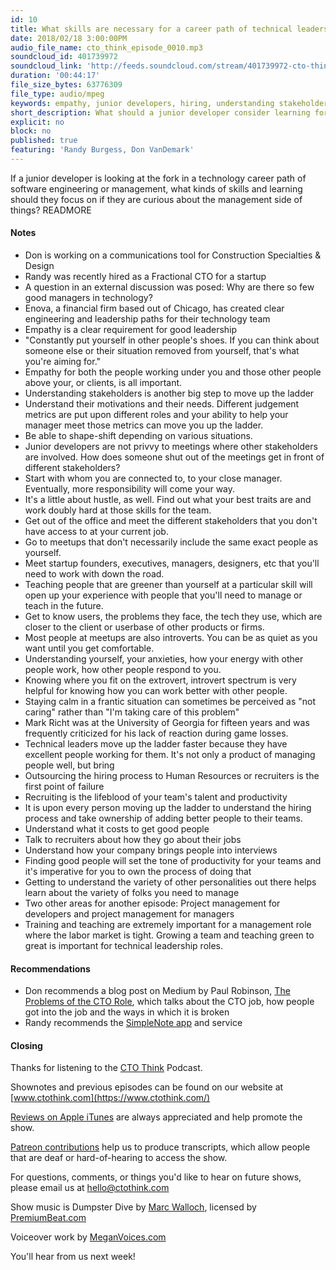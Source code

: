 ```yaml
---
id: 10
title: What skills are necessary for a career path of technical leadership?
date: 2018/02/18 3:00:00PM
audio_file_name: cto_think_episode_0010.mp3
soundcloud_id: 401739972
soundcloud_link: 'http://feeds.soundcloud.com/stream/401739972-cto-think-episode-10-what-skills-are-necessary-for-technical-management.mp3'
duration: '00:44:17'
file_size_bytes: 63776309
file_type: audio/mpeg
keywords: empathy, junior developers, hiring, understanding stakeholders, meetups, teaching, introvert, extrovert
short_description: What should a junior developer consider learning for a career on technical leadership path?
explicit: no
block: no
published: true
featuring: 'Randy Burgess, Don VanDemark'
---
```

If a junior developer is looking at the fork in a technology career path of software engineering or management, what kinds of skills and learning should they focus on if they are curious about the management side of things?
READMORE

#### Notes

* Don is working on a communications tool for Construction Specialties & Design
* Randy was recently hired as a Fractional CTO for a startup
* A question in an external discussion was posed: Why are there so few good managers in technology?
* Enova, a financial firm based out of Chicago, has created clear engineering and leadership paths for their technology team
* Empathy is a clear requirement for good leadership
* "Constantly put yourself in other people's shoes. If you can think about someone else or their situation removed from yourself, that's what you're aiming for."
* Empathy for both the people working under you and those other people above your, or clients, is all important.
* Understanding stakeholders is another big step to move up the ladder
* Understand their motivations and their needs. Different judgement metrics are put upon different roles and your ability to help your manager meet those metrics can move you up the ladder.
* Be able to shape-shift depending on various situations.
* Junior developers are not privvy to meetings where other stakeholders are involved. How does someone shut out of the meetings get in front of different stakeholders?
* Start with whom you are connected to, to your close manager. Eventually, more responsibility will come your way.
* It's a little about hustle, as well. Find out what your best traits are and work doubly hard at those skills for the team.
* Get out of the office and meet the different stakeholders that you don't have access to at your current job.
* Go to meetups that don't necessarily include the same exact people as yourself.
* Meet startup founders, executives, managers, designers, etc that you'll need to work with down the road.
* Teaching people that are greener than yourself at a particular skill will open up your experience with people that you'll need to manage or teach in the future.
* Get to know users, the problems they face, the tech they use, which are closer to the client or userbase of other products or firms.
* Most people at meetups are also introverts. You can be as quiet as you want until you get comfortable.
* Understanding yourself, your anxieties, how your energy with other people work, how other people respond to you.
* Knowing where you fit on the extrovert, introvert spectrum is very helpful for knowing how you can work better with other people.
* Staying calm in a frantic situation can sometimes be perceived as "not caring" rather than "I'm taking care of this problem"
* Mark Richt was at the University of Georgia for fifteen years and was frequently criticized for his lack of reaction during game losses.
* Technical leaders move up the ladder faster because they have excellent people working for them. It's not only a product of managing people well, but bring
* Outsourcing the hiring process to Human Resources or recruiters is the first point of failure
* Recruiting is the lifeblood of your team's talent and productivity
* It is upon every person moving up the ladder to understand the hiring process and take ownership of adding better people to their teams.
* Understand what it costs to get good people
* Talk to recruiters about how they go about their jobs
* Understand how your company brings people into interviews
* Finding good people will set the tone of productivity for your teams and it's imperative for you to own the process of doing that
* Getting to understand the variety of other personalities out there helps learn about the variety of folks you need to manage
* Two other areas for another episode: Project management for developers and project management for managers
* Training and teaching are extremely important for a management role where the labor market is tight. Growing a team and teaching green to great is important for technical leadership roles.

#### Recommendations

* Don recommends a blog post on Medium by Paul Robinson, [The Problems of the CTO Role](https://medium.com/@p7r/the-problems-of-the-cto-role-c2a143a1cec7), which talks about the CTO job, how people got into the job and the ways in which it is broken
* Randy recommends the [SimpleNote app](https://simplenote.com/) and service

#### Closing

Thanks for listening to the [CTO Think](https://www.ctothink.com) Podcast.  

Shownotes and previous episodes can be found on our website at [www.ctothink.com](https://www.ctothink.com/)  

[Reviews on Apple iTunes](https://itunes.apple.com/us/podcast/cto-think/id1331281544) are always appreciated and help promote the show.  

[Patreon contributions](https://www.patreon.com/ctothink) help us to produce transcripts, which allow people that are deaf or hard-of-hearing to access the show.  

For questions, comments, or things you'd like to hear on future shows, please email us at [hello@ctothink.com](mailto:hello@ctothink.com)  

Show music is Dumpster Dive by [Marc Walloch](http://marcwalloch.com/), licensed by [PremiumBeat.com](https://www.premiumbeat.com)  

Voiceover work by [MeganVoices.com](http://www.meganvoices.com)  

You'll hear from us next week!  
